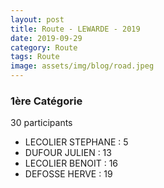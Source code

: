```yaml
---
layout: post
title: Route - LEWARDE - 2019
date: 2019-09-29
category: Route
tags: Route
image: assets/img/blog/road.jpeg
---
```


### 1ère Catégorie
30 participants
- LECOLIER STEPHANE : 5
- DUFOUR JULIEN : 13
- LECOLIER BENOIT : 16
- DEFOSSE HERVE : 19
